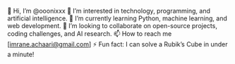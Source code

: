 👋 Hi, I’m @ooonixxx
👀 I’m interested in technology, programming, and artificial intelligence.
🌱 I’m currently learning Python, machine learning, and web development.
💞️ I’m looking to collaborate on open-source projects, coding challenges, and AI research.
📫 How to reach me [imrane.achaari@gmail.com]
⚡ Fun fact: I can solve a Rubik’s Cube in under a minute!

<!---
ooonixxx/ooonixxx is a ✨ special ✨ repository because its `README.md` (this file) appears on your GitHub profile.
You can click the Preview link to take a look at your changes.
--->

